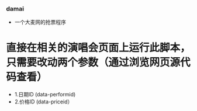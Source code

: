 ### damai
* 一个大麦网的抢票程序

# 直接在相关的演唱会页面上运行此脚本，只需要改动两个参数（通过浏览网页源代码查看）
* 1.日期ID (data-performid)
* 2.价格ID (data-priceid）
